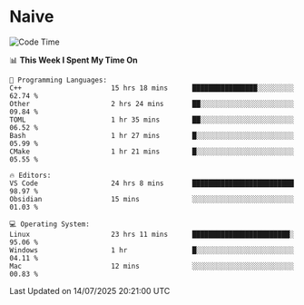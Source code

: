 # Naive
<!-- ## 日拱一卒，功不唐捐 -->
<!-- [![GitHub Streak](https://streak-stats.demolab.com/?user=XiaoXKKK)](https://git.io/streak-stats) -->
<!--START_SECTION:waka-->
![Code Time](http://img.shields.io/badge/Code%20Time-434%20hrs%2036%20mins-blue)

📊 **This Week I Spent My Time On** 

```text
💬 Programming Languages: 
C++                      15 hrs 18 mins      ████████████████░░░░░░░░░   62.74 % 
Other                    2 hrs 24 mins       ██░░░░░░░░░░░░░░░░░░░░░░░   09.84 % 
TOML                     1 hr 35 mins        ██░░░░░░░░░░░░░░░░░░░░░░░   06.52 % 
Bash                     1 hr 27 mins        █░░░░░░░░░░░░░░░░░░░░░░░░   05.99 % 
CMake                    1 hr 21 mins        █░░░░░░░░░░░░░░░░░░░░░░░░   05.55 % 

🔥 Editors: 
VS Code                  24 hrs 8 mins       █████████████████████████   98.97 % 
Obsidian                 15 mins             ░░░░░░░░░░░░░░░░░░░░░░░░░   01.03 % 

💻 Operating System: 
Linux                    23 hrs 11 mins      ████████████████████████░   95.06 % 
Windows                  1 hr                █░░░░░░░░░░░░░░░░░░░░░░░░   04.11 % 
Mac                      12 mins             ░░░░░░░░░░░░░░░░░░░░░░░░░   00.83 % 
```


 Last Updated on 14/07/2025 20:21:00 UTC
<!--END_SECTION:waka-->
